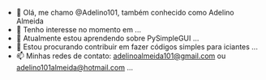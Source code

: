 - 👋 Olá, me chamo @Adelino101, também conhecido como Adelino Almeida
- 👀 Tenho interesse no momento em ...
- 🌱 Atualmente estou aprendendo sobre PySimpleGUI ...
- 💞️ Estou procurando contribuir em fazer códigos simples para iciantes ...
- 📫 Minhas redes de contato: adelinoalmeida101@gmail.com ou adelino101almeida@hotmail.com ...

<!---
Adelino101/Adelino101 is a ✨ special ✨ repository because its `README.md` (this file) appears on your GitHub profile.
You can click the Preview link to take a look at your changes.
--->
